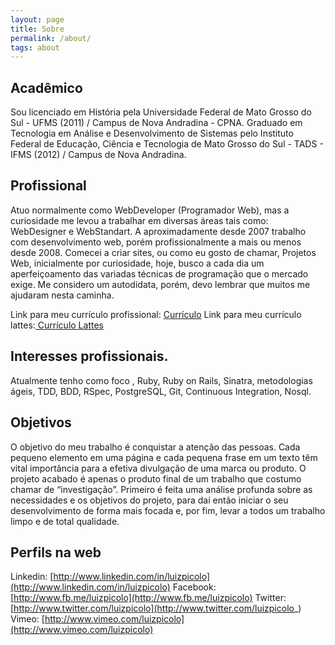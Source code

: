 ```yaml
---
layout: page
title: Sobre
permalink: /about/
tags: about
---
```


## Acadêmico

Sou licenciado em História pela Universidade Federal de Mato Grosso do Sul - UFMS (2011) / Campus de Nova Andradina - CPNA. Graduado em Tecnologia em Análise e Desenvolvimento de Sistemas pelo Instituto Federal de Educação, Ciência e Tecnologia de Mato Grosso do Sul - TADS - IFMS (2012) / Campus de Nova Andradina.

## Profissional

Atuo normalmente como WebDeveloper (Programador Web), mas a curiosidade me levou a trabalhar em diversas áreas tais como: WebDesigner e WebStandart. A aproximadamente desde 2007 trabalho com desenvolvimento web, porém profissionalmente a mais ou menos desde 2008. Comecei a criar sites, ou como eu gosto de chamar, Projetos Web, inicialmente por curiosidade, hoje, busco a cada dia um aperfeiçoamento das variadas técnicas de programação que o mercado exige. Me considero um autodidata, porém, devo lembrar que muitos me ajudaram nesta caminha.

Link para meu currículo profissional: [Currículo](https://github.com/luizpicolo/curriculo/blob/master/README.md)
Link para meu currículo lattes:[ Currículo Lattes](http://buscatextual.cnpq.br/buscatextual/visualizacv.do?id=K4442275P6  )

## Interesses profissionais.

Atualmente tenho como foco , Ruby, Ruby on Rails, Sinatra, metodologias ágeis, TDD, BDD, RSpec, PostgreSQL, Git, Continuous Integration, Nosql.

## Objetivos

O objetivo do meu trabalho é conquistar a atenção das pessoas. Cada pequeno elemento em uma página e cada pequena frase em um texto têm vital importância para a efetiva divulgação de uma marca ou produto. O projeto acabado é apenas o produto final de um trabalho que costumo chamar de “investigação”. Primeiro é feita uma análise profunda sobre as necessidades e os objetivos do projeto, para daí então iniciar o seu desenvolvimento de forma mais focada e, por fim, levar a todos um trabalho limpo e de total qualidade.

## Perfils na web

Linkedin: [http://www.linkedin.com/in/luizpicolo](http://www.linkedin.com/in/luizpicolo)
Facebook: [http://www.fb.me/luizpicolo](http://www.fb.me/luizpicolo)
Twitter: [http://www.twitter.com/luizpicolo](http://www.twitter.com/luizpicolo_)
Vimeo: [http://www.vimeo.com/luizpicolo](http://www.vimeo.com/luizpicolo)
